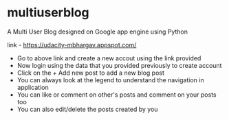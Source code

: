 # multiuserblog
A Multi User Blog designed on Google app engine using Python

link - https://udacity-mbhargav.appspot.com/

* Go to above link and create a new accout using the link provided
* Now login using the data that you provided previously to create account
* Click on the + Add new post to add a new blog post
* You can always look at the legend to understand the navigation in application
* You can like or comment on other's posts and comment on your posts too
* You can also edit/delete the posts created by you
